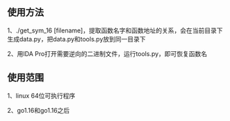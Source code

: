 
## 使用方法

1、./get_sym_16 [filename]，提取函数名字和函数地址的关系，会在当前目录下生成data.py，把data.py和tools.py放到同一目录下

2、用IDA Pro打开需要逆向的二进制文件，运行tools.py，即可恢复函数名

## 使用范围
1、linux 64位可执行程序

2、go1.16和go1.16之后
